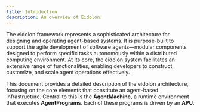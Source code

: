 ```yaml
---
title: Introduction
description: An overview of Eidolon.
---
```


The eidolon framework represents a sophisticated architecture for designing and operating agent-based systems. It is purpose-built to support the agile development of software agents—modular components designed to perform specific tasks autonomously
within a distributed computing environment. At its core, the eidolon system facilitates an extensive range of functionalities, enabling developers to construct, customize, and scale agent operations effectively.

This document provides a detailed description of the eidolon architecture, focusing on the core elements that constitute an agent-based infrastructure. Central to this is the **AgentMachine**, a runtime environment that executes **AgentPrograms**.
Each of these programs is driven by an **APU**.

